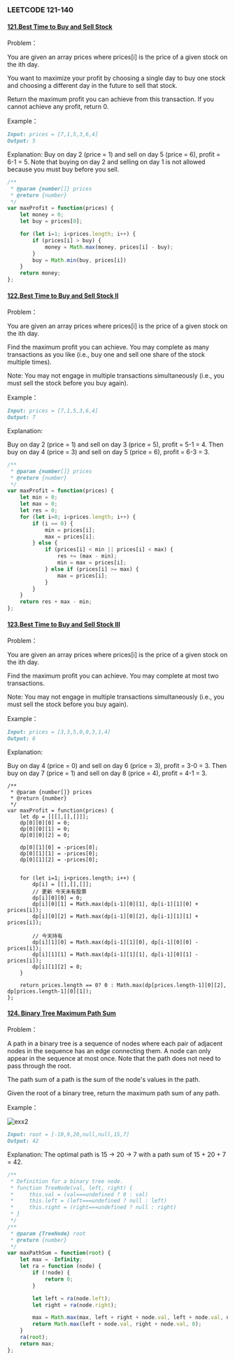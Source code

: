 ### **LEETCODE 121-140**

#### **[121.Best Time to Buy and Sell Stock](https://leetcode-cn.com/problems/best-time-to-buy-and-sell-stock/)**

Problem：

You are given an array prices where prices[i] is the price of a given stock on the ith day.

You want to maximize your profit by choosing a single day to buy one stock and choosing a different day in the future to sell that stock.

Return the maximum profit you can achieve from this transaction. If you cannot achieve any profit, return 0.

Example：

```markdown
Input: prices = [7,1,5,3,6,4]
Output: 5
```

Explanation: Buy on day 2 (price = 1) and sell on day 5 (price = 6), profit = 6-1 = 5.
Note that buying on day 2 and selling on day 1 is not allowed because you must buy before you sell.

```js
/**
 * @param {number[]} prices
 * @return {number}
 */
var maxProfit = function(prices) {
    let money = 0;
    let buy = prices[0];

    for (let i=1; i<prices.length; i++) {
        if (prices[i] > buy) {
            money = Math.max(money, prices[i] - buy);
        }
        buy = Math.min(buy, prices[i])
    }
    return money;
};
```

#### **[122.Best Time to Buy and Sell Stock II](https://leetcode-cn.com/problems/best-time-to-buy-and-sell-stock-ii/)**

Problem：

You are given an array prices where prices[i] is the price of a given stock on the ith day.

Find the maximum profit you can achieve. You may complete as many transactions as you like (i.e., buy one and sell one share of the stock multiple times).

Note: You may not engage in multiple transactions simultaneously (i.e., you must sell the stock before you buy again).

Example：

```markdown
Input: prices = [7,1,5,3,6,4]
Output: 7
```

Explanation: 

Buy on day 2 (price = 1) and sell on day 3 (price = 5), profit = 5-1 = 4.
Then buy on day 4 (price = 3) and sell on day 5 (price = 6), profit = 6-3 = 3.

```js
/**
 * @param {number[]} prices
 * @return {number}
 */
var maxProfit = function(prices) {
    let min = 0;
    let max = 0;
    let res = 0;
    for (let i=0; i<prices.length; i++) {
        if (i == 0) {
            min = prices[i];
            max = prices[i];
        } else {
            if (prices[i] < min || prices[i] < max) {
                res += (max - min);
                min = max = prices[i];
            } else if (prices[i] >= max) {
                max = prices[i];
            }
        }
    }
    return res + max - min;
};
```

#### **[123.Best Time to Buy and Sell Stock III](https://leetcode-cn.com/problems/best-time-to-buy-and-sell-stock-iii/)**

Problem：

You are given an array prices where prices[i] is the price of a given stock on the ith day.

Find the maximum profit you can achieve. You may complete at most two transactions.

Note: You may not engage in multiple transactions simultaneously (i.e., you must sell the stock before you buy again).

Example：

```markdown
Input: prices = [3,3,5,0,0,3,1,4]
Output: 6
```

Explanation: 

Buy on day 4 (price = 0) and sell on day 6 (price = 3), profit = 3-0 = 3.
Then buy on day 7 (price = 1) and sell on day 8 (price = 4), profit = 4-1 = 3.

```js\
/**
 * @param {number[]} prices
 * @return {number}
 */
var maxProfit = function(prices) {
    let dp = [[[],[],[]]];
    dp[0][0][0] = 0;
    dp[0][0][1] = 0;
    dp[0][0][2] = 0;

    dp[0][1][0] = -prices[0];
    dp[0][1][1] = -prices[0];
    dp[0][1][2] = -prices[0];


    for (let i=1; i<prices.length; i++) {   
        dp[i] = [[],[],[]];
        // 更新 今天未有股票
        dp[i][0][0] = 0;
        dp[i][0][1] = Math.max(dp[i-1][0][1], dp[i-1][1][0] + prices[i]);
        dp[i][0][2] = Math.max(dp[i-1][0][2], dp[i-1][1][1] + prices[i]);

        // 今天持有
        dp[i][1][0] = Math.max(dp[i-1][1][0], dp[i-1][0][0] - prices[i]);
        dp[i][1][1] = Math.max(dp[i-1][1][1], dp[i-1][0][1] - prices[i]);
        dp[i][1][2] = 0;
    }

    return prices.length == 0? 0 : Math.max(dp[prices.length-1][0][2], dp[prices.length-1][0][1]);
};
```

#### **[124. Binary Tree Maximum Path Sum](https://leetcode-cn.com/problems/binary-tree-maximum-path-sum/)**

Problem：

A path in a binary tree is a sequence of nodes where each pair of adjacent nodes in the sequence has an edge connecting them. A node can only appear in the sequence at most once. Note that the path does not need to pass through the root.

The path sum of a path is the sum of the node's values in the path.

Given the root of a binary tree, return the maximum path sum of any path.

Example：

![exx2](https://github.com/xingwy/Hugging-Algorithm/blob/master/images/exx2.jpg)

```markdown
Input: root = [-10,9,20,null,null,15,7]
Output: 42
```

Explanation: The optimal path is 15 -> 20 -> 7 with a path sum of 15 + 20 + 7 = 42.

```js
/**
 * Definition for a binary tree node.
 * function TreeNode(val, left, right) {
 *     this.val = (val===undefined ? 0 : val)
 *     this.left = (left===undefined ? null : left)
 *     this.right = (right===undefined ? null : right)
 * }
 */
/**
 * @param {TreeNode} root
 * @return {number}
 */
var maxPathSum = function(root) {
    let max = -Infinity;
    let ra = function (node) {
        if (!node) {
            return 0;
        }

        let left = ra(node.left);
        let right = ra(node.right);

        max = Math.max(max, left + right + node.val, left + node.val, node.val, right + node.val);
        return Math.max(left + node.val, right + node.val, 0);
    }
    ra(root);
    return max;
};
```

